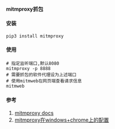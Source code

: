 #### mitmproxy抓包

#### 安装

```SHELL
pip3 install mitmproxy
```

#### 使用

```SHELL
# 指定监听端口,默认8080
mitmproxy -p 8888
# 需要抓包的软件代理设为上述端口
# 使用mitmweb在网页端查看请求信息
mitmweb
```

#### 参考
1. [mitmproxy docs](https://docs.mitmproxy.org/stable/overview-installation/ 'mitmproxy docs')
1. [mitmproxy在windows+chrome上的配置](https://www.jianshu.com/p/8a9c4b298a1f 'mitmproxy在windows+chrome上的配置')